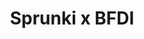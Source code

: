 ---
slug: sprunki-x-bfdi-2160
title: Sprunki x BFDI
description: "Sprunki x BFDI is an exciting online game. Play for free directly in your browser!"
icon: /images/popular_mods/Sprunki x BFDI.png
url: https://wowtbc.net/sprunkin/sprunki-x-bfdi/index.html
previewImage: /images/popular_mods/Sprunki x BFDI.png
type: popular mods

# SEO配置
seo:
  title: "Sprunki x BFDI - Play Free Online Game | Fun Browser Games"
  description: "Sprunki x BFDI - Play this fun online game for free in your browser. No download required!"
  ogImage: "/images/popular_mods/Sprunki x BFDI.png"
  keywords: "sprunki-x-bfdi-2160, online game, browser game, free game, popular mods game, play online"

videoUrls:
  - https://www.youtube.com/embed/example1
  - https://www.youtube.com/embed/example2

whyPlay:
  title: "Why Play Sprunki x BFDI?"
  items:
    - "Immersive Gameplay: Sprunki x BFDI offers an engaging and immersive gaming experience that will keep you entertained for hours"
    - "Challenging Levels: Test your skills with increasingly difficult challenges and obstacles"
    - "Beautiful Graphics: Enjoy stunning visuals and smooth animations that bring the game world to life"
    - "Regular Updates: New content and features are added regularly to keep the game fresh and exciting"
    - "Free to Play: Experience all the fun without spending a penny"
    - "Community Features: Connect with other players, share strategies, and compete for high scores"
    - "Cross-Platform: Play on any device with a web browser, no downloads required"

features:
  title: "Key Features of Sprunki x BFDI"
  image: "/images/popular_mods/Sprunki x BFDI.png"
  items:
    - "Intuitive Controls: Easy to learn controls make Sprunki x BFDI accessible for players of all skill levels"
    - "Multiple Game Modes: Enjoy various gameplay options that provide different challenges and experiences"
    - "Character Customization: Personalize your gaming experience with unique characters and items"
    - "Achievement System: Complete special tasks to earn rewards and recognition"
    - "Leaderboards: Compete with players worldwide and see who can achieve the highest scores"

characteristics:
  title: "Game Characteristics"
  image: "/images/popular_mods/Sprunki x BFDI.png"
  items:
    - "Genre: Popular mods game with elements of strategy and skill"
    - "Difficulty: Suitable for both casual gamers and those seeking a challenge"
    - "Play Time: Quick sessions or extended gameplay, depending on your preference"
    - "Art Style: Vibrant and engaging visuals that enhance the gaming experience"
    - "Sound Design: Immersive audio that complements the gameplay perfectly"

info: "Sprunki x BFDI is an exciting online game that offers players a unique and engaging gaming experience. With its intuitive controls, stunning visuals, and challenging gameplay, Sprunki x BFDI provides hours of entertainment for players of all ages and skill levels. Whether you're looking for a quick gaming session during a break or an extended play session, Sprunki x BFDI delivers an immersive experience that will keep you coming back for more. The game features multiple levels of increasing difficulty, ensuring that players are constantly challenged as they progress. With regular updates adding new content and features, Sprunki x BFDI remains fresh and exciting, providing endless entertainment options for its growing community of players."

howToPlayIntro: "Welcome to Sprunki x BFDI! This guide will walk you through the basics and help you master the game. Whether you're a beginner or looking to improve your skills, these tips and instructions will enhance your gaming experience."

howToPlaySteps:
  - title: "Getting Started"
    description: "Begin your Sprunki x BFDI adventure by familiarizing yourself with the controls. Use your keyboard or mouse to navigate through the game interface. The tutorial will guide you through the basic mechanics and help you understand the objectives."
  - title: "Understanding the Objectives"
    description: "In Sprunki x BFDI, your main goal is to progress through levels by completing specific objectives. Each level presents unique challenges that require different strategies and approaches."
  - title: "Mastering the Controls"
    description: "Practice using the controls to improve your precision and reaction time. Sprunki x BFDI requires quick reflexes and strategic thinking to overcome obstacles and defeat opponents."
  - title: "Utilizing Power-ups"
    description: "Collect power-ups throughout the game to enhance your abilities and overcome difficult challenges. Each power-up offers unique advantages that can be crucial for success."
  - title: "Developing Strategies"
    description: "As you progress in Sprunki x BFDI, develop effective strategies for different scenarios. Analyze patterns, anticipate challenges, and adapt your approach to maximize your performance."

faq:
  title: "Frequently Asked Questions about Sprunki x BFDI"
  items:
    - question: "Is Sprunki x BFDI free to play?"
      answer: "Yes, Sprunki x BFDI is completely free to play directly in your web browser. No downloads or purchases are required to enjoy the full game experience."
    - question: "Can I play Sprunki x BFDI on mobile devices?"
      answer: "Yes, Sprunki x BFDI is optimized for both desktop and mobile play. You can enjoy the game on any device with a web browser and internet connection."
    - question: "Are there any in-game purchases?"
      answer: "While Sprunki x BFDI is free to play, there may be optional in-game purchases available for cosmetic items or additional features that don't affect core gameplay."
    - question: "How often is Sprunki x BFDI updated?"
      answer: "The developers regularly update Sprunki x BFDI with new content, features, and improvements based on player feedback and game performance."
    - question: "Can I play Sprunki x BFDI offline?"
      answer: "Currently, Sprunki x BFDI requires an internet connection to play as it's a browser-based online game."
    - question: "Is Sprunki x BFDI suitable for children?"
      answer: "Yes, Sprunki x BFDI is designed to be family-friendly and suitable for players of all ages."
    - question: "How do I report bugs or issues?"
      answer: "If you encounter any problems while playing Sprunki x BFDI, you can report them through the game's support page or contact the developers directly through their website."
    - question: "Still Have Questions?"
      answer: "If you have additional questions about Sprunki x BFDI that aren't covered in this FAQ, please visit our support center or contact our customer service team for assistance."
---